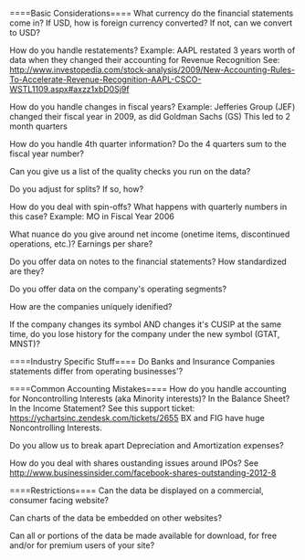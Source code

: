 ====Basic Considerations====
What currency do the financial statements come in?  If USD, how is foreign currency converted?  If not, can we convert to USD?

How do you handle restatements?  Example: AAPL restated 3 years worth of data when they changed their accounting for Revenue Recognition
See: http://www.investopedia.com/stock-analysis/2009/New-Accounting-Rules-To-Accelerate-Revenue-Recognition-AAPL-CSCO-WSTL1109.aspx#axzz1xbD0Sj9f
   
How do you handle changes in fiscal years?  Example: Jefferies Group (JEF) changed their fiscal year in 2009, as did Goldman Sachs (GS)
This led to 2 month quarters

How do you handle 4th quarter information?  Do the 4 quarters sum to the fiscal year number?

Can you give us a list of the quality checks you run on the data?

Do you adjust for splits?  If so, how?

How do you deal with spin-offs?  What happens with quarterly numbers in this case?  Example: MO in Fiscal Year 2006

What nuance do you give around net income (onetime items, discontinued operations, etc.)?  Earnings per share?

Do you offer data on notes to the financial statements?  How standardized are they? 

Do you offer data on the company's operating segments?

How are the companies uniquely idenified?

If the company changes its symbol AND changes it's CUSIP at the same time, do you lose history for the company under the new symbol (GTAT, MNST)?

====Industry Specific Stuff====
Do Banks and Insurance Companies statements differ from operating businesses'?

====Common Accounting Mistakes====
How do you handle accounting for Noncontrolling Interests (aka Minority interests)?  In the Balance Sheet?  In the Income Statement?
See this support ticket: https://ychartsinc.zendesk.com/tickets/2655 BX and FIG have huge Noncontrolling Interests.
   
Do you allow us to break apart Depreciation and Amortization expenses?

How do you deal with shares oustanding issues around IPOs? See http://www.businessinsider.com/facebook-shares-outstanding-2012-8

====Restrictions====
Can the data be displayed on a commercial, consumer facing website?

Can charts of the data be embedded on other websites?

Can all or portions of the data be made available for download, for free and/or for premium users of your site?